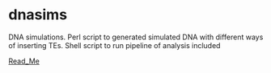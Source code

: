 dnasims
=======

DNA simulations. Perl script to generated simulated DNA with different ways of inserting TEs. Shell script to run pipeline of analysis included

[Read_Me](https://github.com/kddistor/dnasims/blob/master/README_dnasims)


